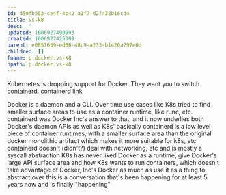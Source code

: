 ```yaml
---
id: d50fb553-ce4f-4c42-a1f7-d27438b16cd4
title: Vs-k8
desc: ''
updated: 1606927490993
created: 1606927425309
parent: e0857659-ed86-48c9-a233-b1420a297e6d
children: []
fname: p.docker.vs-k8
hpath: p.docker.vs-k8
---
```

Kubernetes is dropping support for Docker. They want you to switch containerd. [containerd link](https://containerd.io/)

Docker is a daemon and a CLI. Over time use cases like K8s tried to find smaller surface areas to use as a container runtime, like runc, etc. containerd was Docker Inc's answer to that, and it now underlies both Docker's daemon APIs as well as K8s'
basically containerd is a low level piece of container runtimes, with a smaller surface area than the original docker monolithic artifact
which makes it more suitable for k8s, etc
containerd doesn't (didn't?) deal with networking, etc and is mostly a syscall abstraction
K8s has never liked Docker as a runtime, give Docker's large API surface area and how K8s wants to run containers, which doesn't take advantage of Docker, Inc's Docker as much as use it as a thing to abstract over
this is a conversation that's been happening for at least 5 years now and is finally "happening"

